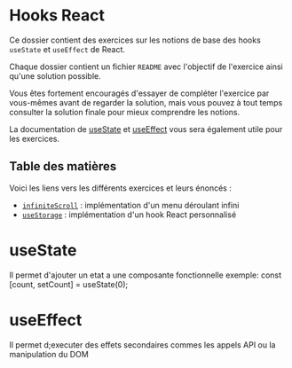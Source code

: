 # Hooks React

Ce dossier contient des exercices sur les notions de base des hooks `useState` et `useEffect` de React.

Chaque dossier contient un fichier `README` avec l'objectif de l'exercice ainsi qu'une solution possible.

Vous êtes fortement encouragés d'essayer de compléter l'exercice par vous-mêmes avant de regarder la solution, mais vous pouvez à tout temps consulter la solution finale pour mieux comprendre les notions.

La documentation de [useState](https://react.dev/reference/react/useState) et [useEffect](https://react.dev/reference/react/useEffect) vous sera également utile pour les exercices.

## Table des matières

Voici les liens vers les différents exercices et leurs énoncés :

- [`infiniteScroll`](./infiniteScroll/README.MD) : implémentation d'un menu déroulant infini
- [`useStorage`](./useStorage/README.MD) : implémentation d'un hook React personnalisé

# useState
Il permet d'ajouter un etat a une composante fonctionnelle
exemple: const [count, setCount] = useState(0);

# useEffect 
Il permet d;executer des effets secondaires commes les appels API ou la manipulation du DOM
